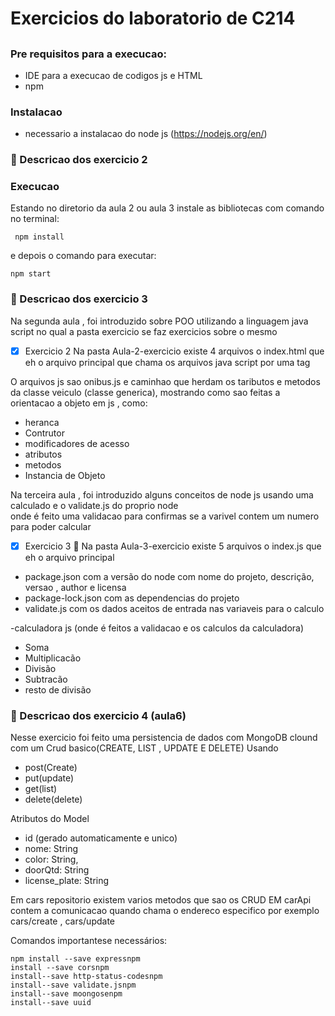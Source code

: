 <h1 aligh="center"> Exercicios do laboratorio de C214<h2>

### Pre requisitos para a execucao:
- IDE para a execucao de codigos js e HTML
- npm
### Instalacao 
- necessario a instalacao do node js (https://nodejs.org/en/)
### :mag_right: Descricao dos exercicio 2

### Execucao
<p>Estando no diretorio da aula 2 ou aula 3 instale as bibliotecas com comando no terminal: </p>

```
 npm install 
```

  e depois o comando para executar:

```
npm start
```

### :mag_right: Descricao dos exercicio 3

<p> Na segunda aula , foi introduzido sobre POO utilizando a linguagem java script no qual a pasta exercicio se faz exercicios sobre o mesmo</p>

- [x] Exercicio 2 
Na pasta Aula-2-exercicio existe 4 arquivos o index.html que eh o arquivo principal que chama os arquivos java script por uma tag 

O arquivos js sao onibus.js e caminhao que herdam os taributos e metodos da classe veiculo (classe generica), mostrando como sao feitas a orientacao a objeto em js , como:
- heranca  
- Contrutor
- modificadores de acesso
- atributos
- metodos 
- Instancia de Objeto 


<p> Na terceira aula , foi introduzido alguns conceitos de node js usando uma calculado e o validate.js do proprio node </br> onde é feito uma validacao para confirmas se a varivel contem um numero para poder calcular </p>

- [x] Exercicio 3 :notebook: 
Na pasta Aula-3-exercicio existe 5 arquivos o index.js que eh o arquivo principal 

- package.json com a versão do node com nome do projeto, descrição, versao , author e licensa
- package-lock.json com as dependencias do projeto
- validate.js com os dados aceitos de entrada nas variaveis para o calculo


-calculadora js (onde é feitos a validacao e os calculos da calculadora)
- Soma  
- Multiplicacão
- Divisão
- Subtracão
- resto de divisão 

### :mag_right: Descricao dos exercicio 4 (aula6)

<p> Nesse exercicio foi feito uma persistencia de dados com MongoDB clound com um  Crud basico(CREATE, LIST , UPDATE E DELETE) Usando </p>

- post(Create)
- put(update)
- get(list)
- delete(delete)

Atributos do Model
- id (gerado automaticamente e unico)
- nome: String
- color: String,
- doorQtd: String
- license_plate: String

Em cars repositorio existem varios metodos que sao os CRUD
EM carApi contem a comunicacao quando chama o endereco especifico por exemplo cars/create , cars/update 

Comandos importantese necessários:

```
npm install --save expressnpm 
install --save corsnpm 
install--save http-status-codesnpm 
install--save validate.jsnpm 
install--save moongosenpm 
install--save uuid
```

